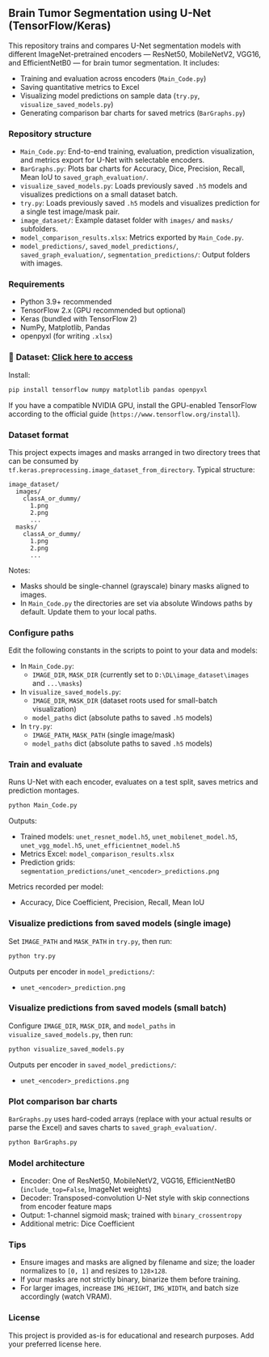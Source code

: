 ## Brain Tumor Segmentation using U-Net (TensorFlow/Keras)

This repository trains and compares U-Net segmentation models with different ImageNet-pretrained encoders — ResNet50, MobileNetV2, VGG16, and EfficientNetB0 — for brain tumor segmentation. It includes:
- Training and evaluation across encoders (`Main_Code.py`)
- Saving quantitative metrics to Excel
- Visualizing model predictions on sample data (`try.py`, `visualize_saved_models.py`)
- Generating comparison bar charts for saved metrics (`BarGraphs.py`)

### Repository structure
- `Main_Code.py`: End-to-end training, evaluation, prediction visualization, and metrics export for U-Net with selectable encoders.
- `BarGraphs.py`: Plots bar charts for Accuracy, Dice, Precision, Recall, Mean IoU to `saved_graph_evaluation/`.
- `visualize_saved_models.py`: Loads previously saved `.h5` models and visualizes predictions on a small dataset batch.
- `try.py`: Loads previously saved `.h5` models and visualizes prediction for a single test image/mask pair.
- `image_dataset/`: Example dataset folder with `images/` and `masks/` subfolders.
- `model_comparison_results.xlsx`: Metrics exported by `Main_Code.py`.
- `model_predictions/`, `saved_model_predictions/`, `saved_graph_evaluation/`, `segmentation_predictions/`: Output folders with images.

### Requirements
- Python 3.9+ recommended
- TensorFlow 2.x (GPU recommended but optional)
- Keras (bundled with TensorFlow 2)
- NumPy, Matplotlib, Pandas
- openpyxl (for writing `.xlsx`)
  
### 🔗 **Dataset:** [Click here to access](https://drive.google.com/file/d/1OWD290SollrijOfTLUOh18IIDywtrgAE/view?usp=sharing)

Install:
```bash
pip install tensorflow numpy matplotlib pandas openpyxl
```

If you have a compatible NVIDIA GPU, install the GPU-enabled TensorFlow according to the official guide (`https://www.tensorflow.org/install`).

### Dataset format
This project expects images and masks arranged in two directory trees that can be consumed by `tf.keras.preprocessing.image_dataset_from_directory`. Typical structure:
```
image_dataset/
  images/
    classA_or_dummy/
      1.png
      2.png
      ...
  masks/
    classA_or_dummy/
      1.png
      2.png
      ...
```

Notes:
- Masks should be single-channel (grayscale) binary masks aligned to images.
- In `Main_Code.py` the directories are set via absolute Windows paths by default. Update them to your local paths.

### Configure paths
Edit the following constants in the scripts to point to your data and models:
- In `Main_Code.py`:
  - `IMAGE_DIR`, `MASK_DIR` (currently set to `D:\DL\image_dataset\images` and `...\masks`)
- In `visualize_saved_models.py`:
  - `IMAGE_DIR`, `MASK_DIR` (dataset roots used for small-batch visualization)
  - `model_paths` dict (absolute paths to saved `.h5` models)
- In `try.py`:
  - `IMAGE_PATH`, `MASK_PATH` (single image/mask)
  - `model_paths` dict (absolute paths to saved `.h5` models)

### Train and evaluate
Runs U-Net with each encoder, evaluates on a test split, saves metrics and prediction montages.
```bash
python Main_Code.py
```
Outputs:
- Trained models: `unet_resnet_model.h5`, `unet_mobilenet_model.h5`, `unet_vgg_model.h5`, `unet_efficientnet_model.h5`
- Metrics Excel: `model_comparison_results.xlsx`
- Prediction grids: `segmentation_predictions/unet_<encoder>_predictions.png`

Metrics recorded per model:
- Accuracy, Dice Coefficient, Precision, Recall, Mean IoU

### Visualize predictions from saved models (single image)
Set `IMAGE_PATH` and `MASK_PATH` in `try.py`, then run:
```bash
python try.py
```
Outputs per encoder in `model_predictions/`:
- `unet_<encoder>_prediction.png`

### Visualize predictions from saved models (small batch)
Configure `IMAGE_DIR`, `MASK_DIR`, and `model_paths` in `visualize_saved_models.py`, then run:
```bash
python visualize_saved_models.py
```
Outputs per encoder in `saved_model_predictions/`:
- `unet_<encoder>_predictions.png`

### Plot comparison bar charts
`BarGraphs.py` uses hard-coded arrays (replace with your actual results or parse the Excel) and saves charts to `saved_graph_evaluation/`.
```bash
python BarGraphs.py
```

### Model architecture
- Encoder: One of ResNet50, MobileNetV2, VGG16, EfficientNetB0 (`include_top=False`, ImageNet weights)
- Decoder: Transposed-convolution U-Net style with skip connections from encoder feature maps
- Output: 1-channel sigmoid mask; trained with `binary_crossentropy`
- Additional metric: Dice Coefficient

### Tips
- Ensure images and masks are aligned by filename and size; the loader normalizes to `[0, 1]` and resizes to `128×128`.
- If your masks are not strictly binary, binarize them before training.
- For larger images, increase `IMG_HEIGHT`, `IMG_WIDTH`, and batch size accordingly (watch VRAM).

### License
This project is provided as-is for educational and research purposes. Add your preferred license here.


